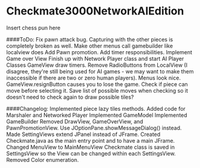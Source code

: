 Checkmate3000NetworkAIEdition
=============================

Insert chess pun here

####ToDo:
	Fix pawn attack bug. Capturing with the other pieces is completely broken as well.
	Make other menus call gamebuilder like localview does
	Add Pawn promotion.
	Add timer responsibilities.
	Implement Game over View
	Finish up with Network Player class
	and start AI Player Classes
	GameView draw timers.
	Remove RadioButtons from LocalView (I disagree, they're still being used for AI games - we may want to make them inaccessible if there are two or zero human players).
	Menus look nice.
	GameView.resignButton causes you to lose the game.
	Check if piece can move before selecting it. Save list of possible moves when checking so it doesn't need to check again to draw possible tiles?

####Changelog:
	Implemented piece lazy tiles methods.
	Added code for Marshaler and Networked Player
	Implemented GameModel
	Implemented GameBuilder
	Removed DrawView, GameOverView, and PawnPromotionView. Use JOptionPane.showMessageDialog() instead.
	Made SettingViews extend JPanel instead of JFrame.
	Created Checkmate.java as the main entry point and to have a main JFrame.
	Changed MenuView to MainMenuView
	Checkmate class is saved in SettingsView so the View can be changed within each SettingsView.
	Removed Color enumeration.
	